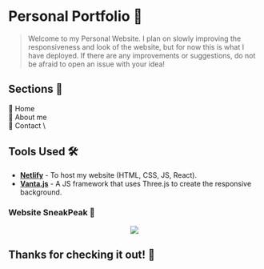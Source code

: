 # Personal Portfolio :scroll:
> Welcome to my Personal Website. I plan on slowly improving the responsiveness and look of the website, but for now this is what I have deployed. If there are any improvements or suggestions, do not be afraid to open an issue with your idea!

## Sections :bookmark_tabs:
:page_facing_up: Home\
:page_facing_up: About me\
:page_facing_up: Contact \

## Tools Used :hammer_and_wrench:
* [<b>Netlify</b>](https://www.netlify.com/) - To host my website (HTML, CSS, JS, React).
* [<b>Vanta.js</b>](https://www.vantajs.com/) - A JS framework that uses Three.js to create the responsive background.

### Website SneakPeak :eyes:
<p align="center"> 
  <kbd>
    <a href="https://adamyang.netlify.app/" target="_blank"><img src="public/website.gif">
  </a>
  </kbd>
</p>

## Thanks for checking it out! :wave:
